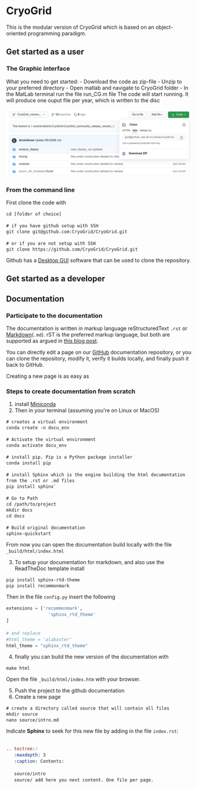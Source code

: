 # CryoGrid
This is the modular version of CryoGrid which is based on an object-oriented programming paradigm.

## Get started as a user

### The Graphic interface



What you need to get started: - Download the code as zip-file - Unzip to your preferred directory - Open matlab and navigate to CryoGrid folder - In the MatLab terminal run the file run_CG.m file The code will start running. It will produce one ouput file per year, which is written to the disc

![image-20201203092734144](./readme_im1.png)

### From the command line

First clone the code with 
```
cd [folder of choice]

# if you have github setup with SSH
git clone git@github.com:CryoGrid/CryoGrid.git

# or if you are not setup with SSH
git clone https://github.com/CryoGrid/CryoGrid.git
```
Github has a [Desktop GUI]() software that can be used to clone the repository.

## Get started as a developer


## Documentation

### Participate to the documentation
The documentation is written in markup language reStructuredText `.rst` or [Markdown](https://www.markdownguide.org/basic-syntax/)(`.md`). rST is the preferred markup language, but both are supported as argued in [this blog post](https://www.ericholscher.com/blog/2016/mar/15/dont-use-markdown-for-technical-docs/).

You can directly edit a page on our [GitHub]() documentation repository, or you can clone the repository, modify it, verify it builds locally, and finally push it back to GitHub.

Creating a new page is as easy as 

### Steps to create documentation from scratch
1. install [Miniconda](https://docs.conda.io/en/latest/miniconda.html)
2. Then in your terminal (assuming you're on Linux or MacOS)
```shell
# creates a virtual environment
conda create -n docu_env

# Activate the virtual environment
conda activate docu_env

# install pip. Pip is a Python package installer
conda install pip

# install Sphinx which is the engine building the html documentation from the .rst or .md files
pip install sphinx`

# Go to Path
cd /path/to/project
mkdir docs
cd docs

# Build original documentation
sphinx-quickstart
```
From now you can open the documentation build locally with the file `_build/html/index.html`

3. To setup your documentation for markdown, and also use the ReadTheDoc template install
```shell
pip install sphinx-rtd-theme
pip install recommonmark
```

Then in the file `config.py` insert the following
```python
extensions = ['recommonmark', 
				'sphinx_rtd_theme'
]

# and replace
#html_theme = 'alabaster'
html_theme = "sphinx_rtd_theme"
```
4. finally you can build the new version of the documentation with
```shell
make html
```
Open the file `_build/html/index.htm` with your browser.

5. Push the project to the github documentation
6. Create a new page
```shell
# create a directory called source that will contain all files
mkdir source
nano source/intro.md
```
Indicate **Sphinx** to seek for this new file by adding in the file `index.rst`:
```rst

.. toctree::
   :maxdepth: 3
   :caption: Contents:

   source/intro
   source/ add here you next content. One file per page. 
```



